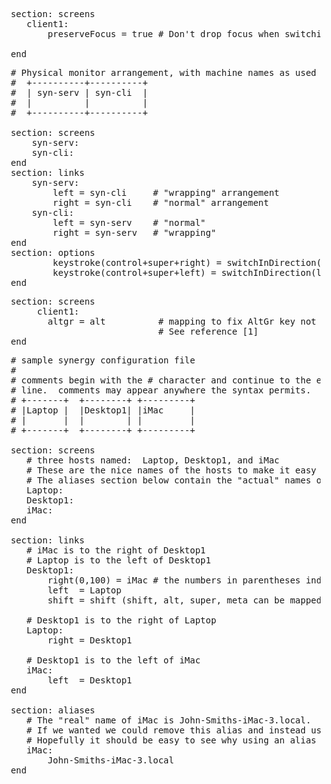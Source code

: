 <pre>
 section: screens
 	client1:
 		preserveFocus = true # Don't drop focus when switching screens
 		
 end
</pre>


<pre>
 # Physical monitor arrangement, with machine names as used by Synergy.
 #  +----------+----------+
 #  | syn-serv | syn-cli  |
 #  |          |          |
 #  +----------+----------+ 
 
 section: screens
     syn-serv:
     syn-cli:
 end
 section: links
     syn-serv:
         left = syn-cli     # "wrapping" arrangement
         right = syn-cli    # "normal" arrangement
     syn-cli:
         left = syn-serv    # "normal"
         right = syn-serv   # "wrapping"
 end
 section: options
         keystroke(control+super+right) = switchInDirection(right) # Switch screens on keypress 
         keystroke(control+super+left) = switchInDirection(left)
 end
</pre>


<pre>
 section: screens
 	  client1:
   		altgr = alt          # mapping to fix AltGr key not working on windows clients (e.g. @-Symbol etc.).
   		                     # See reference [1]
 end
</pre>


<pre>
 # sample synergy configuration file
 #
 # comments begin with the # character and continue to the end of
 # line.  comments may appear anywhere the syntax permits.
 # +-------+  +--------+ +---------+
 # |Laptop |  |Desktop1| |iMac     |
 # |       |  |        | |         |
 # +-------+  +--------+ +---------+
 
 section: screens
 	# three hosts named:  Laptop, Desktop1, and iMac
 	# These are the nice names of the hosts to make it easy to write the config file
 	# The aliases section below contain the "actual" names of the hosts (their hostnames)
 	Laptop:
 	Desktop1:
 	iMac:
 end
 
 section: links
 	# iMac is to the right of Desktop1
 	# Laptop is to the left of Desktop1
 	Desktop1:
 		right(0,100) = iMac # the numbers in parentheses indicate the percentage of the screen's edge to be considered active for switching)
 		left  = Laptop
 		shift = shift (shift, alt, super, meta can be mapped to any of the others)
 
 	# Desktop1 is to the right of Laptop
 	Laptop:
 		right = Desktop1
 
 	# Desktop1 is to the left of iMac
 	iMac:
 		left  = Desktop1
 end
 
 section: aliases
 	# The "real" name of iMac is John-Smiths-iMac-3.local. 
 	# If we wanted we could remove this alias and instead use John-Smiths-iMac-3.local everywhere iMac is above. 
 	# Hopefully it should be easy to see why using an alias is nicer
 	iMac:
 		John-Smiths-iMac-3.local
 end
</pre>